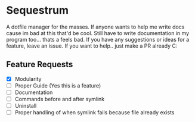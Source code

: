 # Sequestrum

A dotfile manager for the masses. If anyone wants to help me write docs cause im bad at this that'd be cool.
Still have to write documentation in my program too... thats a feels bad. If you have any suggestions or ideas for a 
feature, leave an issue. If you want to help.. just make a PR already C:

## Feature Requests
- [X] Modularity
- [ ] Proper Guide (Yes this is a feature)
- [ ] Documentation
- [ ] Commands before and after symlink
- [ ] Uninstall
- [ ] Proper handling of when symlink fails because file already exists
